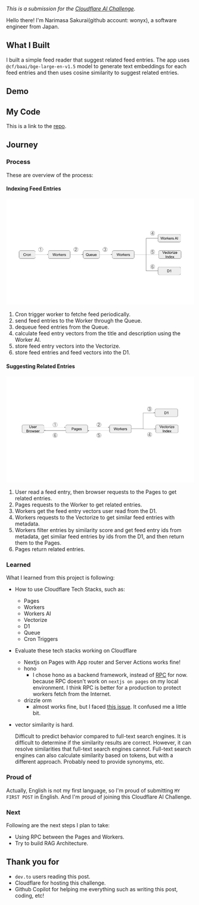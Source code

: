 *This is a submission for the [Cloudflare AI Challenge](https://dev.to/devteam/join-us-for-the-cloudflare-ai-challenge-3000-in-prizes-5f99).*

Hello there! I'm Narimasa Sakurai(github account: wonyx), a software engineer from Japan.

## What I Built

<!-- Tell us what your app does! -->
I built a simple feed reader that suggest related feed entries.
The app uses `@cf/baai/bge-large-en-v1.5` model to generate text embeddings for each feed entries and then uses cosine similarity to suggest related entries.

## Demo

<!-- Share a link to your deployed solution on Workers or Pages, and add a screenshot or video embed of your app here. -->

## My Code

<!-- Show us the code! Share a public link to your repo and be sure to include a README file with installation instructions. We also encourage you to add a license for your code.  --> 
This is a link to the [repo](https://github.com/wonyx/cloudfeed).

## Journey

<!-- Tell us about your process, the task types and models you used, what you learned, anything you are particularly proud of, what you hope to do next, etc. -->
### Process
These are overview of the process:
#### Indexing Feed Entries
![](./assets/index.jpg)
1. Cron trigger worker to fetche feed periodically.
2. send feed entries to the Worker through the Queue.
3. dequeue feed entries from the Queue.
4. calculate feed entry vectors from the title and description using the Worker AI.
5. store feed entry vectors into the Vectorize.
6. store feed entries and feed vectors into the D1.

#### Suggesting Related Entries
![](./assets/query.jpg)
1. User read a feed entry, then browser requests to the Pages to get related entries.
2. Pages requests to the Worker to get related entries.
3. Workers get the feed entry vectors user read from the D1.
4. Workers requests to the Vectorize to get similar feed entries with metadata.
5. Workers filter entries by similarity score and get feed entry ids from metadata, get similar feed entries by ids from the D1, and then return them to the Pages.
6. Pages return related entries.

### Learned
What I learned from this project is following:

- How to use Cloudflare Tech Stacks, such as:
  - Pages
  - Workers
  - Workers AI
  - Vectorize
  - D1
  - Queue
  - Cron Triggers

- Evaluate these tech stacks working on Cloudflare
  - Nextjs on Pages with App router and Server Actions works fine!
  - hono
    - I chose hono as a backend framework, instead of [RPC](https://blog.cloudflare.com/javascript-native-rpc) for now. because RPC doesn't work on `nextjs on pages` on my local environment. I think RPC is better for a production to protect workers fetch from the Internet.
  - drizzle orm
    - almost works fine, but I faced [this issue](https://github.com/drizzle-team/drizzle-orm/issues/555). It confused me a little bit. 
- vector similarity is hard.

    Difficult to predict behavior compared to full-text search engines. It is difficult to determine if the similarity results are correct.
However, it can resolve similarities that full-text search engines cannot. Full-text search engines can also calculate similarity based on tokens, but with a different approach. Probably need to provide synonyms, etc.

### Proud of
Actually, English is not my first language, so I'm proud of submitting `MY FIRST POST` in English.
And I'm proud of joining this Cloudflare AI Challenge.

### Next
Following are the next steps I plan to take:

- Using RPC between the Pages and Workers.
- Try to build RAG Architecture.

<!-- Let us know if your project utilized multiple models per task and/or if your project used three or more task types. If so, you may qualify for our additional prize categories! If not, please remove this section. -->

<!-- Team Submissions: Please pick one member to publish the submission and credit teammates by listing their DEV usernames directly in the body of the post. -->

<!-- Don't forget to add a cover image or an additional tag to this post (if you want). -->

<!-- Thanks for participating! -->

## Thank you for
- `dev.to` users reading this post.
- Cloudflare for hosting this challenge.
- Github Copilot for helping me everything such as writing this post, coding, etc!
